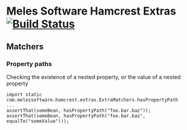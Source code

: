 Meles Software Hamcrest Extras [![Build Status](https://travis-ci.org/neilg/hamcrest-extras.png?branch=master)](https://travis-ci.org/neilg/hamcrest-extras)
==============================
## Matchers
### Property paths

Checking the existence of a nested property, or the value of a nested property

    import static com.melessoftware.hamcrest.extras.ExtraMatchers.hasPropertyPath
    ...
    assertThat(someBean, hasPropertyPath("foo.bar.baz"));
    assertThat(someBean, hasPropertyPath("foo.bar.baz", equalTo("someValue")));

